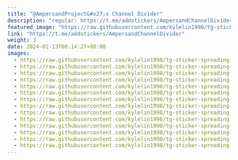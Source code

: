 ```yaml
---
title: "@AmpersandProject&#x27;s Channel Divider"
description: "regular: https://t.me/addstickers/AmpersandChannelDivider"
featured_image: "https://raw.githubusercontent.com/kylelin1998/tg-sticker-spreading-worldwide-images/main/img/4027d689-1901-4c87-a57f-bd2ba2518195.jpg"
link: "https://t.me/addstickers/AmpersandChannelDivider"
weight: 3
date: 2024-01-13T08:14:27+08:00
images:
  - https://raw.githubusercontent.com/kylelin1998/tg-sticker-spreading-worldwide-images/main/img/4027d689-1901-4c87-a57f-bd2ba2518195.jpg
  - https://raw.githubusercontent.com/kylelin1998/tg-sticker-spreading-worldwide-images/main/img/a6973a5c-06bf-4c70-9e19-0fa51eff65e6.jpg
  - https://raw.githubusercontent.com/kylelin1998/tg-sticker-spreading-worldwide-images/main/img/b4ef4e51-d83c-4e87-af01-be8c3ac5849b.jpg
  - https://raw.githubusercontent.com/kylelin1998/tg-sticker-spreading-worldwide-images/main/img/a882af4f-c2d8-4c19-93a7-c1edc73f26f6.jpg
  - https://raw.githubusercontent.com/kylelin1998/tg-sticker-spreading-worldwide-images/main/img/cf3f5810-5fa2-44b9-8f78-4410c79ddf2c.jpg
  - https://raw.githubusercontent.com/kylelin1998/tg-sticker-spreading-worldwide-images/main/img/92bb5c74-a711-49b3-a74c-e2fdbb953461.jpg
  - https://raw.githubusercontent.com/kylelin1998/tg-sticker-spreading-worldwide-images/main/img/997f88ad-b6c5-43cf-9590-fc5f293dde4b.jpg
  - https://raw.githubusercontent.com/kylelin1998/tg-sticker-spreading-worldwide-images/main/img/2ef3fc87-090c-40df-88ce-b4ef394320c9.jpg
  - https://raw.githubusercontent.com/kylelin1998/tg-sticker-spreading-worldwide-images/main/img/72853be7-232f-4f6a-aa36-1aa2765aeda0.jpg
  - https://raw.githubusercontent.com/kylelin1998/tg-sticker-spreading-worldwide-images/main/img/dee19bee-47b4-43d1-8a11-c6caeb44d5c4.jpg
  - https://raw.githubusercontent.com/kylelin1998/tg-sticker-spreading-worldwide-images/main/img/ef57c20f-7771-40d3-9231-6da3d44fd9e3.jpg
  - https://raw.githubusercontent.com/kylelin1998/tg-sticker-spreading-worldwide-images/main/img/8083a314-81aa-45fc-af57-04a5aa8980a3.jpg
  - https://raw.githubusercontent.com/kylelin1998/tg-sticker-spreading-worldwide-images/main/img/6f587d49-3eee-4f9b-9147-dec44004abf0.jpg
  - https://raw.githubusercontent.com/kylelin1998/tg-sticker-spreading-worldwide-images/main/img/9d4990b5-af24-4135-a1cd-224c721b2519.jpg
---
```

